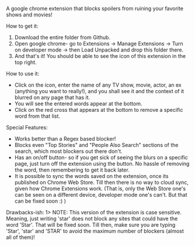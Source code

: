 A google chrome extension that blocks spoilers from ruining your favorite shows and movies!

How to get it:
1) Download the entire folder from Github.
2) Open google chrome- go to Extensions -> Manage Extensions -> Turn on developer mode -> then Load Unpacked and drop this folder there.
3) And that's it! You should be able to see the icon of this extension in the top right.

How to use it:
- Click on the icon, enter the name of any TV show, movie, actor, an ex (anything you want to really!), and you shall see it and the context of it blurred on any page that has it.
- You will see the entered words appear at the bottom.
- Click on the red cross that appears at the bottom to remove a specific word from that list.

Special Features:
- Works better than a Regex based blocker!
- Blocks even "Top Stories" and "People Also Search" sections of the search, which most blockers out there don't.
- Has an on/off button- so if you get sick of seeing the blurs on a specific page, just turn off the extension using the button. No hassle of removing the word, then remembering to get it back later.
- It is possible to sync the words saved on the extension, once its published on Chrome Web Store. Till then there is no way to cloud sync, given how Chrome Extensions work. (That is, only the Web Store one's can be seen on a different device, developer mode one's can't. But that can be fixed soon :) )

Drawbacks-ish:
1> NOTE: This version of the extension is case sensitive. Meaning, just writing 'star' does not block any sites that could have the word 'Star'. That will be fixed soon.
Till then, make sure you are typing 'Star', 'star' and 'STAR' to avoid the maximum number of blockers (almost all of them)!
